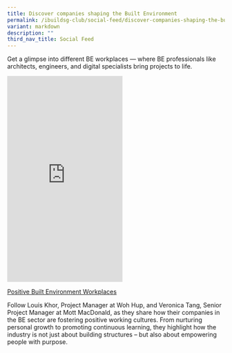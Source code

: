 ```yaml
---
title: Discover companies shaping the Built Environment
permalink: /ibuildsg-club/social-feed/discover-companies-shaping-the-built-environment/
variant: markdown
description: ""
third_nav_title: Social Feed
---
```

<p>Get a glimpse into different BE workplaces — where BE professionals like architects, engineers, and digital specialists bring projects to life.</p>

<div>
	<iframe allow="autoplay; clipboard-write; encrypted-media; picture-in-picture; web-share" allowfullscreen="true" frameborder="0" scrolling="no" style="border:none;overflow:hidden" height="476" width="267" src="https://www.facebook.com/plugins/video.php?height=476&amp;href=https%3A%2F%2Fwww.facebook.com%2Freel%2F1137812130804559%2F&amp;show_text=false&amp;width=267&amp;t=0"></iframe>
</div>

<p><a href="https://www.facebook.com/share/r/16z17XVNk5/" rel="noopener noreferrer nofollow" target="_blank"><u>Positive Built Environment Workplaces</u></a></p>


<p>Follow Louis Khor, Project Manager at Woh Hup, and Veronica Tang, Senior Project Manager at Mott MacDonald, as they share how their companies in the BE sector are fostering positive working cultures. From nurturing personal growth to promoting continuous learning, they highlight how the industry is not just about building structures – but also about empowering people with purpose.</p>